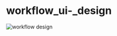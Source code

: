 # workflow_ui-_design

![workflow design](https://user-images.githubusercontent.com/35129476/46966273-f1409680-d0b5-11e8-8236-af1fd0e896ea.png)
